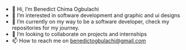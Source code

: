 - 👋 Hi, I’m Benedict Chima Ogbulachi 
- 👀 I’m interested in software development and graphic and ui designs
- 🌱 I’m currently on my way to be a software developer, check my repositories for my journey.
- 💞️ I’m looking to collaborate on projects and internships
- 📫 How to reach me on benedictogbulachi@gmail.com

<!---
BenChi3D/BenChi3D is a ✨ special ✨ repository because its `README.md` (this file) appears on your GitHub profile.
You can click the Preview link to take a look at your changes.
--->
